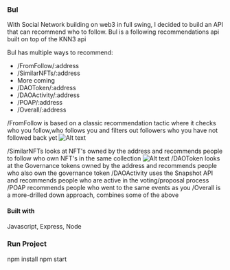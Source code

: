### Bul 
With Social Network building on web3 in full swing, I decided to build an API that can recommend who to follow.
Bul is a following recommendations api built on top of the KNN3 api

Bul has multiple ways to recommend:
* /FromFollow/:address
* /SimilarNFTs/:address
* More coming
* /DAOToken/:address
* /DAOActivity/:address
* /POAP/:address
* /Overall/:address


/FromFollow is based on a classic recommendation tactic where it checks who you follow,who follows you and filters out followers who you have not followed back yet
![Alt text](https://bafybeifkpuf4ppf2vvgy7oqw4qbeon2al4rnwk7uxmhaeyj63qvn6aemua.ipfs.nftstorage.link/ "FromFollow")

/SimilarNFTs looks at NFT's owned by the address and recommends people to follow who own NFT's in the same collection
![Alt text](https://bafybeibecc4ydlnlurki3y2vk3nrbmxcm2kaw7sg5ynqngqcjbhl3ucibe.ipfs.dweb.link/Screenshot%202022-06-01%20at%2018.38.31.png "Similar NFTs")
/DAOToken looks at the Governance tokens owned by the address and recommends people who also own the governance token
/DAOActivity uses the Snapshot API and recommends people who are active in the voting/proposal process
/POAP recommends people who went to the same events as you
/Overall is a more-drilled down approach, combines some of the above




#### Built with
Javascript, Express, Node

### Run Project
npm install
npm start